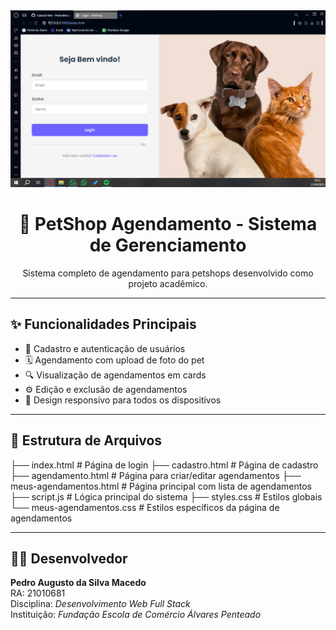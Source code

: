 <div align="center">
  <img src="./tela-login.png" alt="Tela de Login - PetShop" width="700"/>

  # 🐾 PetShop Agendamento - Sistema de Gerenciamento
  Sistema completo de agendamento para petshops desenvolvido como projeto acadêmico.
</div>

---

## ✨ Funcionalidades Principais

- 📝 Cadastro e autenticação de usuários  
- 🗓️ Agendamento com upload de foto do pet  
- 🔍 Visualização de agendamentos em cards  
- ⚙️ Edição e exclusão de agendamentos  
- 📱 Design responsivo para todos os dispositivos  

---

## 📂 Estrutura de Arquivos
├── index.html # Página de login
├── cadastro.html # Página de cadastro
├── agendamento.html # Página para criar/editar agendamentos
├── meus-agendamentos.html # Página principal com lista de agendamentos
├── script.js # Lógica principal do sistema
├── styles.css # Estilos globais
└── meus-agendamentos.css # Estilos específicos da página de agendamentos

---

## 👨‍💻 Desenvolvedor

**Pedro Augusto da Silva Macedo**  
RA: 21010681  
Disciplina: *Desenvolvimento Web Full Stack*  
Instituição: *Fundação Escola de Comércio Álvares Penteado*
